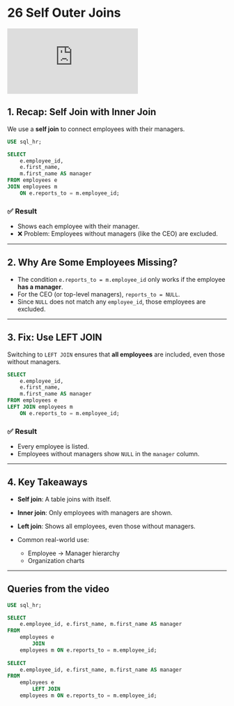 # 26 Self Outer Joins

<div class="video-wrapper">
  <iframe src="https://www.youtube.com/embed/5Xn-cBoT6RI?si=mwvfmvWt64sGeIJT"
          title="YouTube video player" 
          frameborder="0" 
          allow="accelerometer; autoplay; clipboard-write; encrypted-media; gyroscope; picture-in-picture; web-share" 
          allowfullscreen>
  </iframe>
</div>

## 1. Recap: Self Join with Inner Join

We use a **self join** to connect employees with their managers.

```sql
USE sql_hr;

SELECT 
    e.employee_id, 
    e.first_name, 
    m.first_name AS manager
FROM employees e
JOIN employees m 
    ON e.reports_to = m.employee_id;
```

### ✅ Result

* Shows each employee with their manager.
* ❌ Problem: Employees without managers (like the CEO) are excluded.

---

## 2. Why Are Some Employees Missing?

* The condition `e.reports_to = m.employee_id` only works if the employee **has a manager**.
* For the CEO (or top-level managers), `reports_to = NULL`.
* Since `NULL` does not match any `employee_id`, those employees are excluded.

---

## 3. Fix: Use LEFT JOIN

Switching to `LEFT JOIN` ensures that **all employees** are included, even those without managers.

```sql
SELECT 
    e.employee_id, 
    e.first_name, 
    m.first_name AS manager
FROM employees e
LEFT JOIN employees m 
    ON e.reports_to = m.employee_id;
```

### ✅ Result

* Every employee is listed.
* Employees without managers show `NULL` in the `manager` column.

---

## 4. Key Takeaways

* **Self join**: A table joins with itself.
* **Inner join**: Only employees with managers are shown.
* **Left join**: Shows all employees, even those without managers.
* Common real-world use:

  * Employee → Manager hierarchy
  * Organization charts

---

## Queries from the video

```sql
USE sql_hr;

SELECT 
    e.employee_id, e.first_name, m.first_name AS manager
FROM
    employees e
        JOIN
    employees m ON e.reports_to = m.employee_id;
    
SELECT 
    e.employee_id, e.first_name, m.first_name AS manager
FROM
    employees e
        LEFT JOIN
    employees m ON e.reports_to = m.employee_id;
```